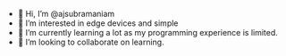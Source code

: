 - 👋 Hi, I’m @ajsubramaniam
- 👀 I’m interested in edge devices and simple 
- 🌱 I’m currently learning a lot as my programming experience is limited.
- 💞️ I’m looking to collaborate on learning.

<!---
ajsubramaniam/ajsubramaniam is a ✨ special ✨ repository because its `README.md` (this file) appears on your GitHub profile.
You can click the Preview link to take a look at your changes.
--->
